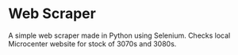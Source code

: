 # Web Scraper

A simple web scraper made in Python using Selenium. Checks local Microcenter website for stock of 3070s and 3080s.